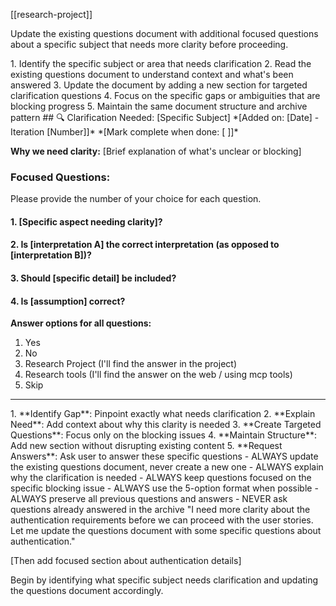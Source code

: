 [[research-project]]

Update the existing questions document with additional focused questions about a specific subject that needs more clarity before proceeding.

<instructions>
1. Identify the specific subject or area that needs clarification
2. Read the existing questions document to understand context and what's been answered
3. Update the document by adding a new section for targeted clarification questions
4. Focus on the specific gaps or ambiguities that are blocking progress
5. Maintain the same document structure and archive pattern
</instructions>

<update-template>
## 🔍 Clarification Needed: [Specific Subject]
*[Added on: [Date] - Iteration [Number]]*
*[Mark complete when done: [ ]]*

**Why we need clarity:** [Brief explanation of what's unclear or blocking]

### Focused Questions:
Please provide the number of your choice for each question.

#### 1. [Specific aspect needing clarity]?

#### 2. Is [interpretation A] the correct interpretation (as opposed to [interpretation B])?

#### 3. Should [specific detail] be included?

#### 4. Is [assumption] correct?

**Answer options for all questions:**
1. Yes
2. No
3. Research Project (I'll find the answer in the project)
4. Research tools (I'll find the answer on the web / using mcp tools)
5. Skip
---
</update-template>

<process>
1. **Identify Gap**: Pinpoint exactly what needs clarification
2. **Explain Need**: Add context about why this clarity is needed
3. **Create Targeted Questions**: Focus only on the blocking issues
4. **Maintain Structure**: Add new section without disrupting existing content
5. **Request Answers**: Ask user to answer these specific questions
</process>

<constraints>
- ALWAYS update the existing questions document, never create a new one
- ALWAYS explain why the clarification is needed
- ALWAYS keep questions focused on the specific blocking issue
- ALWAYS use the 5-option format when possible
- ALWAYS preserve all previous questions and answers
- NEVER ask questions already answered in the archive
</constraints>

<example-usage>
"I need more clarity about the authentication requirements before we can proceed with the user stories. Let me update the questions document with some specific questions about authentication."

[Then add focused section about authentication details]
</example-usage>

Begin by identifying what specific subject needs clarification and updating the questions document accordingly.

